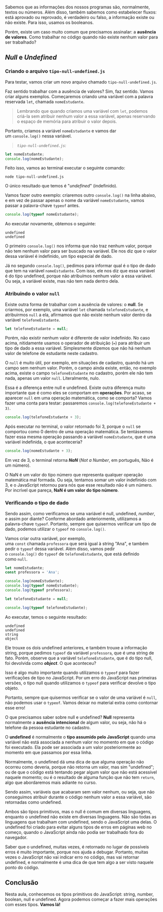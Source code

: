 Sabemos que as informações dos nossos programas são, normalmente, textos ou números. Além disso, também sabemos como estabelecer fluxos: está aprovado ou reprovado, é verdadeiro ou falso, a informação existe ou não existe. Para isso, usamos os booleanos.

Porém, existe um caso muito comum que precisamos assinalar: a **ausência de valores**. Como trabalhar no código quando não existe nenhum valor para ser trabalhado?

## _Null_ e _Undefined_

### Criando o arquivo `tipo-null-undefined.js`

Para testar, vamos criar um novo arquivo chamado `tipo-null-undefined.js`.

Faz sentido trabalhar com a ausência de valores? Sim, faz sentido. Vamos criar alguns exemplos. Começaremos criando uma variável com a palavra reservada `let`, chamada `nomeEstudante`.

> Lembrando que quando criamos uma variável com `let`, podemos criá-la sem atribuir nenhum valor a essa variável, apenas reservando o espaço de memória para atribuir o valor depois.

Portanto, criamos a variável `nomeEstudante` e vamos dar um `console.log()` nessa variável.

> _`tipo-null-undefined.js`:_

```js
let nomeEstudante;
console.log(nomeEstudante);
```

Feito isso, vamos ao terminal executar o seguinte comando:

```console
node tipo-null-undefined.js
```

O único resultado que temos é "_undefined_" (indefinido).

Vamos fazer outro exemplo: criaremos outro `console.log()` na linha abaixo, e em vez de passar apenas o nome da variável `nomeEstudante`, vamos passar a palavra-chave `typeof` antes.

```js
console.log(typeof nomeEstudante);
```

Ao executar novamente, obtemos o seguinte:

```plaintext
undefined
undefined
```

O primeiro `console.log()` nos informa que não traz nenhum valor, porque não tem nenhum valor para ser buscado na variável. Ele nos diz que o valor dessa variável é indefinido, um tipo especial de dado.

Já no segundo `console.log()`, pedimos para informar qual é o tipo de dado que tem na variável `nomeEstudante`. Com isso, ele nos diz que essa variável é do tipo undefined, porque não atribuímos nenhum valor a essa variável. Ou seja, a variável existe, mas não tem nada dentro dela.

### Atribuindo o valor `null`

Existe outra forma de trabalhar com a ausência de valores: o **null**. Se criarmos, por exemplo, uma variável `let` chamada `telefoneEstudante`, e atribuirmos `null` a ela, afirmamos que não existe nenhum valor dentro da variável `telefoneEstudante`.

```js
let telefoneEstudante = null;
```

Porém, não existir nenhum valor é diferente de valor indefinido. No caso acima, nitidamente usamos o operador de atribuição (`=`) para atribuir um tipo de dado a essa variável. Simplesmente dizemos que não há nenhum valor de telefone de estudante neste cadastro.

O `null` é muito útil, por exemplo, em situações de cadastro, quando há um campo sem nenhum valor. Porém, o campo ainda existe, então, no exemplo acima, existe o campo `telefoneEstudante` no cadastro, porém ele não tem nada, apenas um valor `null`. Literalmente, nulo.

Essa é a diferença entre null e undefined. Existe outra diferença muito importante que é como eles se comportam em **operações**. Por acaso, se aparecer `null` em uma operação matemática, como se comporta? Vamos fazer uma conta para testar: passaremos `console.log(telefoneEstudante + 3)`.

```js
console.log(telefoneEstudante + 3);
```

Após executar no terminal, o valor retornado foi 3, porque o `null` se comportou como 0 dentro de uma operação matemática. Se tentássemos fazer essa mesma operação passando a variável `nomeEstudante`, que é uma variável indefinida, o que aconteceria?

```js
console.log(nomeEstudante + 3);
```

Em vez de 3, o terminal retorna _**NaN**_ (_Not a Number_, em português, Não é um número).

O NaN é um valor do tipo número que representa qualquer operação matemática mal formada. Ou seja, tentamos somar um valor indefinido com 3, e o JavaScript retornou para nós que esse resultado não é um número. Por incrível que pareça, **NaN é um valor do tipo número**.

### Verificando o tipo de dado

Sendo assim, como verificamos se uma variável é null, undefined, _number_, e assim por diante? Conforme abordado anteriormente, utilizamos a palavra-chave `typeof`. Portanto, sempre que quisermos verificar um tipo de dado, podemos utilizar o `typeof` no `console.log()`.

Vamos criar outra variável, por exemplo, uma `const` chamada `professora` que será igual à string "Ana", e também pedir o `typeof` dessa variável. Além disso, vamos pedir o `console.log()` do `typeof` de `telefoneEstudante`, que está definido como `null`.

```js
let nomeEstudante;
const professora = 'Ana';

console.log(nomeEstudante);
console.log(typeof nomeEstudante);
console.log(typeof professora);

let telefoneEstudante = null;

console.log(typeof telefoneEstudante);
```

Ao executar, temos o seguinte resultado:

```plaintext
undefined 
undefined 
string 
object
```

Ele trouxe os dois undefined anteriores, e também trouxe a informação string, porque pedimos `typeof` da variável `professora`, que é uma string de fato. Porém, observe que a variável `telefoneEstudante`, que é do tipo null, foi devolvida como _**object**_. O que aconteceu?

Isso é algo muito importante quando utilizamos o `typeof` para fazer verificações de tipo no JavaScript. Por um erro do JavaScript nas primeiras versões, o tipo null quando utilizamos o `typeof` para verificar devolve o tipo objeto.

Portanto, sempre que quisermos verificar se o valor de uma variável é `null`, não podemos usar o `typeof`. Vamos deixar no material extra como contornar esse erro!

O que precisamos saber sobre null e undefined? **Null** representa normalmente a **ausência intencional** de algum valor, ou seja, não há o telefone da pessoa estudante no cadastro.

O **undefined** é normalmente o **tipo assumido pelo JavaScript** quando uma variável não está associada a nenhum valor no momento em que o código foi executado. Ela pode ser associada a um valor posteriormente ao momento em que passamos por essa linha.

Normalmente, o undefined dá uma dica de que alguma operação não ocorreu como deveria, porque não retorna um valor, mas sim "undefined"; ou de que o código está tentando pegar algum valor que não está acessível naquele momento; ou é o resultado de alguma função que não tem `return`, algo que abordaremos mais adiante no curso.

Sendo assim, variáveis que acabaram sem valor nenhum, ou seja, que não conseguimos atribuir durante o código nenhum valor a essa variável, são retornadas como undefined.

Ambos são tipos primitivos, mas o null é comum em diversas linguagens, enquanto o undefined não existe em diversas linguagens. Não são todas as linguagens que trabalham com undefined, sendo o JavaScript uma delas. O undefined foi criado para evitar alguns tipos de erros em páginas web no começo, quando o JavaScript ainda não podia ser trabalhado fora do navegador.

Saber que o undefined, muitas vezes, é retornado no lugar de possíveis erros é muito importante, porque nos ajuda a debugar. Portanto, muitas vezes o JavaScript não vai indicar erro no código, mas vai retornar undefined, e normalmente é uma dica de que tem algo a ser visto naquele ponto do código.

## Conclusão

Nesta aula, conhecemos os tipos primitivos do JavaScript: string, number, boolean, null e undefined. Agora podemos começar a fazer mais operações com esses tipos. **Vamos lá!**